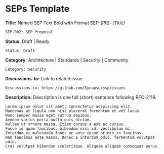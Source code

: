 # SEPs Template

**Title:** Named SEP Text Bold with Format SEP-{PR}: {Title}

```text
SEP-002: SEP Proposal
```

**Status:** Draft | Ready

```text
Status: Draft
```

**Category:** Architecture | Standards | Security | Community

```text
Category: Security
```

**Discussions-to:** Link to related issue

```text
Discussions-to: https://github.com/Synapse/ssp/issues
```

**Description:** Description is one full (short) sentence following RFC-2119.

```text
Lorem ipsum dolor sit amet, consectetur adipiscing elit. 
Maecenas at ligula non nisi placerat fermentum et vel lacus. 
Nunc semper massa eget rutrum dapibus. 
Aenean varius porta nulla quis dictum.
Nullam ut ornare massa. Etiam cursus a est ac cursus. 
Fusce id quam faucibus, bibendum nisi id, vestibulum mi.
Interdum et malesuada fames ac ante ipsum primis in faucibus. 
Nam faucibus ante massa. Donec a interdum odio, fermentum volutpat odio.
Cras volutpat bibendum scelerisque. Aliquam aliquam consequat purus.

```
